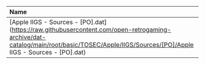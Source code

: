 |Name|Size|
|:---|---:|
|[Apple IIGS - Sources - [PO].dat](https://raw.githubusercontent.com/open-retrogaming-archive/dat-catalog/main/root/basic/TOSEC/Apple/IIGS/Sources/[PO]/Apple IIGS - Sources - [PO].dat)|901|
